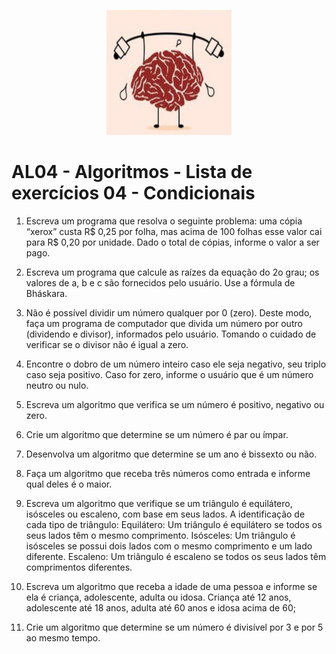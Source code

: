 <p align="center">
  <img src="./imagens/treinarCerebro.jpg" alt="Cérebro" width="200" height="200">
</p>


# AL04 - Algoritmos - Lista de exercícios 04 - Condicionais

1) Escreva um programa que resolva o seguinte problema: uma cópia “xerox”
custa R$ 0,25 por folha, mas acima de 100 folhas esse valor cai para R$ 0,20
por unidade. Dado o total de cópias, informe o valor a ser pago.

2) Escreva um programa que calcule as raízes da equação do 2o grau; os
valores de a, b e c são fornecidos pelo usuário. Use a fórmula de Bháskara.

3) Não é possível dividir um número qualquer por 0 (zero). Deste modo, faça um programa
de computador que divida um número por outro (dividendo e divisor), informados pelo
usuário. Tomando o cuidado de verificar se o divisor não é igual a zero.

4) Encontre o dobro de um número inteiro caso ele seja negativo, seu triplo caso seja
positivo. Caso for zero, informe o usuário que é um número neutro ou nulo.

5) Escreva um algoritmo que verifica se um número é positivo, negativo ou zero.

6) Crie um algoritmo que determine se um número é par ou ímpar.

7) Desenvolva um algoritmo que determine se um ano é bissexto ou não.

8) Faça um algoritmo que receba três números como entrada e informe qual deles é o
maior.

9) Escreva um algoritmo que verifique se um triângulo é equilátero, isósceles ou escaleno,
com base em seus lados. A identificação de cada tipo de triângulo:
Equilátero: Um triângulo é equilátero se todos os seus lados têm o mesmo
comprimento.
Isósceles: Um triângulo é isósceles se possui dois lados com o mesmo comprimento
e um lado diferente.
Escaleno: Um triângulo é escaleno se todos os seus lados têm comprimentos
diferentes.

10) Escreva um algoritmo que receba a idade de uma pessoa e informe se ela é criança,
adolescente, adulta ou idosa. Criança até 12 anos, adolescente até 18 anos, adulta até 60
anos e idosa acima de 60;

11) Crie um algoritmo que determine se um número é divisível por 3 e por 5 ao mesmo tempo.